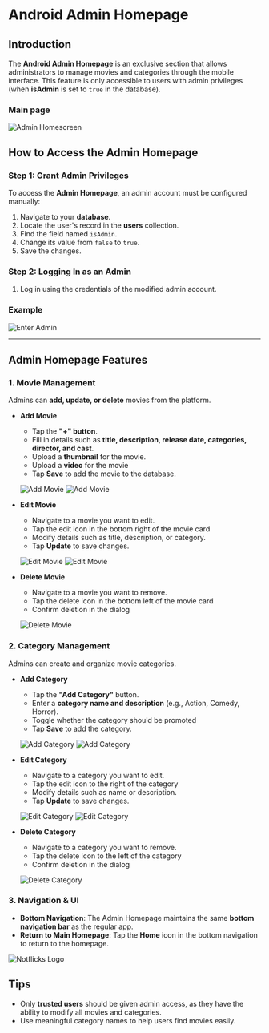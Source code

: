 # Android Admin Homepage

## Introduction

The **Android Admin Homepage** is an exclusive section that allows administrators to manage movies and categories through the mobile interface. This feature is only accessible to users with admin privileges (when **isAdmin** is set to `true` in the database).

### Main page
![Admin Homescreen](./Screenshots/android_admin_homescreen.png)

## How to Access the Admin Homepage

### Step 1: Grant Admin Privileges
To access the **Admin Homepage**, an admin account must be configured manually:
1. Navigate to your **database**.
2. Locate the user's record in the **users** collection.
3. Find the field named `isAdmin`.
4. Change its value from `false` to `true`.
5. Save the changes.

### Step 2: Logging In as an Admin
1. Log in using the credentials of the modified admin account.

### Example
![Enter Admin](./Screenshots/android_enter_admin.png)

---

## Admin Homepage Features

### 1. **Movie Management**
Admins can **add, update, or delete** movies from the platform.

- **Add Movie**  
  - Tap the **"+" button**.
  - Fill in details such as **title, description, release date, categories, director, and cast**.
  - Upload a **thumbnail** for the movie.
  - Upload a **video** for the movie
  - Tap **Save** to add the movie to the database.

  ![Add Movie](./Screenshots/android_add_movie1.png)
  ![Add Movie](./Screenshots/android_add_movie2.png)

- **Edit Movie**  
  - Navigate to a movie you want to edit.
  - Tap the edit icon in the bottom right of the movie card
  - Modify details such as title, description, or category.
  - Tap **Update** to save changes.

  ![Edit Movie](./Screenshots/android_edit_movie1.png)
  ![Edit Movie](./Screenshots/android_edit_movie2.png)

- **Delete Movie**  
  - Navigate to a movie you want to remove.
  - Tap the delete icon in the bottom left of the movie card
  - Confirm deletion in the dialog

  ![Delete Movie](./Screenshots/android_delete_movie.png)

### 2. **Category Management**
Admins can create and organize movie categories.

- **Add Category**  
  - Tap the **"Add Category"** button.
  - Enter a **category name and description** (e.g., Action, Comedy, Horror).
  - Toggle whether the category should be promoted
  - Tap **Save** to add the category.

  ![Add Category](./Screenshots/android_add_category1.png)
  ![Add Category](./Screenshots/android_add_category2.png)

- **Edit Category**  
  - Navigate to a category you want to edit.
  - Tap the edit icon to the right of the category
  - Modify details such as name or description.
  - Tap **Update** to save changes.

  ![Edit Category](./Screenshots/android_edit_category1.png)
  ![Edit Category](./Screenshots/android_edit_category2.png)

- **Delete Category**  
  - Navigate to a category you want to remove.
  - Tap the delete icon to the left of the category
  - Confirm deletion in the dialog

  ![Delete Category](./Screenshots/android_delete_category.png)

### 3. **Navigation & UI**
- **Bottom Navigation**: The Admin Homepage maintains the same **bottom navigation bar** as the regular app.
- **Return to Main Homepage**: Tap the **Home** icon in the bottom navigation to return to the homepage.

![Notflicks Logo](./Screenshots/android_notflicks_logo.png)


## Tips
- Only **trusted users** should be given admin access, as they have the ability to modify all movies and categories.
- Use meaningful category names to help users find movies easily.

